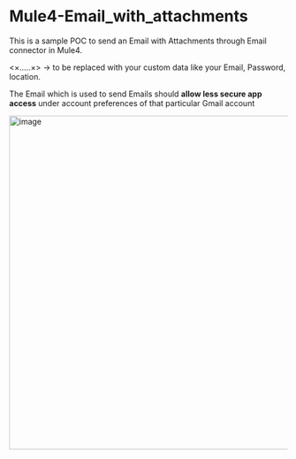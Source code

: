 # Mule4-Email_with_attachments

This is a sample POC to send an Email with Attachments through Email connector in Mule4.

<$\times$.....$\times$> -> to be replaced with your custom data like your Email, Password, location.

The Email which is used to send Emails should **allow less secure app access** under account preferences of that particular Gmail account

<img width="604" alt="image" src="https://user-images.githubusercontent.com/89027047/147388981-0fbd1678-a689-4acc-82c1-0011dd7e203e.png">
